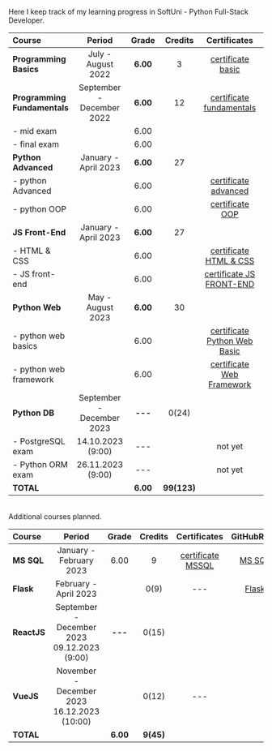 Here I keep track of my learning progress in SoftUni - Python Full-Stack Developer.

| Course                       |          Period           |  Grade   |   Credits   |          Certificates          |   GitHubRepo    |
|:-----------------------------|:-------------------------:|:--------:|:-----------:|:------------------------------:|:---------------:|
| **Programming Basics**       |    July - August 2022     | **6.00** |      3      |      [certificate basic]       |     [basic]     |
| **Programming Fundamentals** | September - December 2022 | **6.00** |     12      |   [certificate fundamentals]   | [fundamentals]  |
| - mid exam                   |                           |   6.00   |             |                                |                 |
| - final exam                 |                           |   6.00   |             |                                |                 |
| **Python Advanced**          |   January - April 2023    | **6.00** |     27      |                                |                 |
| - python Advanced            |                           |   6.00   |             |     [certificate advanced]     |   [advanced]    |
| - python OOP                 |                           |   6.00   |             |       [certificate OOP]        |      [OOP]      |
| **JS Front-End**             |   January - April 2023    | **6.00** |     27      |                                |                 |
| - HTML & CSS                 |                           |   6.00   |             |    [certificate HTML & CSS]    |  [HTML & CSS]   |
| - JS front-end               |                           |   6.00   |             |   [certificate JS FRONT-END]   |  [JS Font-End]  |
| **Python Web**               |     May - August 2023     | **6.00** |     30      |                                |                 |
| - python web basics          |                           |   6.00   |             | [certificate Python Web Basic] |   [web basic]   |
| - python web framework       |                           |   6.00   |             |  [certificate Web Framework]   | [final project] |
| **Python DB**                | September - December 2023 | **---**  |    0(24)    |                                |                 |
| - PostgreSQL exam            |     14.10.2023 (9:00)     |   ---    |             |            not yet             |                 |
| - Python ORM exam            |     26.11.2023 (9:00)     |   ---    |             |            not yet             |                 |
| **TOTAL**                    |                           | **6.00** | **99(123)** |                                |                 |

[basic]:https://github.com/VelinIliev/python-basic-softuni

[fundamentals]: https://github.com/VelinIliev/python-fundamentals-softuni

[advanced]: https://github.com/VelinIliev/python-advanced-softuni

[OOP]: https://github.com/VelinIliev/python_oop_softuni

[HTML & CSS]:https://github.com/VelinIliev/html-and-css-softuni

[web basic]: https://github.com/VelinIliev/python_web_basics

[JS Font-End]: https://github.com/VelinIliev/js-front-end-softuni

[web framework]: https://github.com/VelinIliev/python_web_framework

[certificate basic]:https://softuni.bg/certificates/details/140540/cdc98c99

[certificate fundamentals]: https://softuni.bg/certificates/details/148794/32086962

[certificate advanced]: https://softuni.bg/certificates/details/159314/afb9a3d3

[certificate HTML & CSS]: https://softuni.bg/certificates/details/162904/6154e496

[certificate OOP]: https://softuni.bg/certificates/details/168162/acb3f086

[certificate JS FRONT-END]: https://softuni.bg/certificates/details/170672/ad7e8ffb

[certificate Python Web Basic]: https://softuni.bg/certificates/details/177840/0f00f69b

[certificate Web Framework]:https://softuni.bg/certificates/details/182369/e4bb5d6e

[final project]:https://github.com/VelinIliev/CTRS-project

<br>
Additional courses planned.

| Course      |                              Period                              |  Grade   |  Credits  |    Certificates     | GitHubRepo |
|:------------|:----------------------------------------------------------------:|:--------:|:---------:|:-------------------:|:----------:|
| **MS SQL**  |                     January - February 2023                      |   6.00   |     9     | [certificate MSSQL] |  [MS SQL]  |
| **Flask**   |                      February - April 2023                       |          |   0(9)    |         ---         |  [Flask]   |
| **ReactJS** |         September - December 2023<br> 09.12.2023 (9:00)          | **---**  |   0(15)   |                     |            |
| **VueJS**   |        November - December 2023 <br>  16.12.2023 (10:00)         |          |   0(12)   |         ---         |            |
| **TOTAL**   |                                                                  | **6.00** | **9(45)** |                     |            |

[MS SQL]: https://github.com/VelinIliev/mssql-softuni

[Flask]: https://github.com/VelinIliev/Web-Applications-with-Flask---SoftUni

[certificate MSSQL]: https://softuni.bg/certificates/details/157955/30bb58a2


